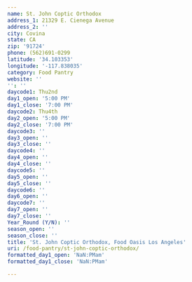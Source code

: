 ```yaml
---
name: St. John Coptic Orthodox
address_1: 21329 E. Cienega Avenue
address_2: ''
city: Covina
state: CA
zip: '91724'
phone: (562)691-0299
latitude: '34.103353'
longitude: '-117.838035'
category: Food Pantry
website: ''
'': ''
daycode1: Thu2nd
day1_open: '5:00 PM'
day1_close: '7:00 PM'
daycode2: Thu4th
day2_open: '5:00 PM'
day2_close: '7:00 PM'
daycode3: ''
day3_open: ''
day3_close: ''
daycode4: ''
day4_open: ''
day4_close: ''
daycode5: ''
day5_open: ''
day5_close: ''
daycode6: ''
day6_open: ''
daycode7: ''
day7_open: ''
day7_close: ''
Year_Round (Y/N): ''
season_open: ''
season_close: ''
title: 'St. John Coptic Orthodox, Food Oasis Los Angeles'
uri: /food-pantry/st-john-coptic-orthodox/
formatted_day1_open: 'NaN:PMam'
formatted_day1_close: 'NaN:PMam'

---
```


